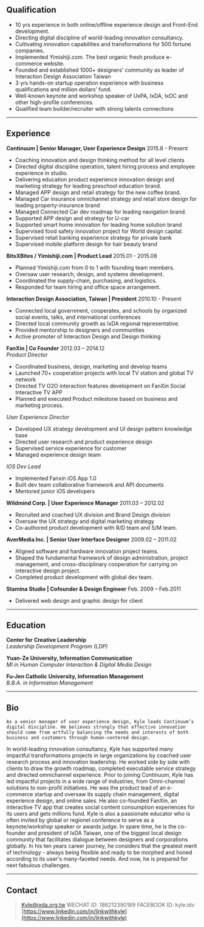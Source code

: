 ## Qualification

* 10 yrs experience in both online/offline experience design and Front-End development.
* Directing digital discipline of world-leading innovation consultancy.
* Cultivating innovation capabilities and transformations for 500 fortune companies.
* Implemented Yimishiji.com. The best organic fresh produce e-commerce website.
* Founded and established 1000+ designers’ community as leader of Interaction Design Association Taiwan
* 3 yrs hands-on startup operation experience with business qualifications and million dollars’ fund.
* Well-known keynote and workshop speaker of UxPA, IxDA, IxDC and other high-profile conferences.
* Qualified team builder/recruiter with strong talents connections

---

## Experience

**Continuum | Senior Manager, User Experience Design** 2015.8 - Present
* Coaching innovation and design thinking method for all level clients
* Directed digital discipline operation, talent hiring process and employee experience in studio.
* Delivering education product experience innovation design and marketing strategy for leading preschool education brand.
* Managed APP design and retail strategy for the new coffee brand.
* Managed Car insurance omnichannel strategy and retail store design for leading property-insurance brand
* Managed Connected Car dev roadmap for leading navigation brand.
* Supported APP design and strategy for U-car
* Supported smart home innovation for leading home solution brand
* Supervised food safety innovation project for World design capital.
* Supervised retail banking experience strategy for private bank
* Supervised mobile platform design for hair beauty brand

**BitsXBites / Yimishiji.com | Product Lead** 2015.01 - 2015.08
* Planned Yimishiji.com from 0 to 1 with founding team members.
* Oversaw user research, design, and systems development.
* Coordinated the supply-chain, purchasing, and logistics.
* Responded for team hiring and office space arrangement.

**Interaction Design Association, Taiwan | President** 2010.10 - Present
* Connected local government, cooperates, and schools by organized social events, talks, and international conferences
* Directed local community growth as IxDA regional representative.
* Provided mentorship to designers and communities
* Active promoter of Interaction Design and Design thinking  

**FanXin | Co Founder** 2012.03 – 2014.12
<br/>
*Product Director*
* Coordinated business, design, marketing and develop teams
* Launched 70+ cooperation projects with local TV station and global TV network
* Directed TV O2O interaction features development on FanXin Social Interactive TV APP
* Planned and executed Product milestone based on business and marketing process.

*User Experience Director*
* Developed UX strategy development and UI design pattern knowledge base
* Directed user research and product experience design
* Supervised service experience for customer
* Managed experience design team

*IOS Dev Lead*
* Implemented Fanxin iOS App 1.0
* Built dev team collaborative framework and API documents
* Mentored junior iOS developers

**Wildmind Corp. | User Experience Manager** 2011.03 – 2012.02
* Recruited and coached UX division and Brand Design division
* Oversaw the UX strategy and digital marketing strategy
* Co-authored product development with R/D team and S/M team.

**AverMedia Inc. | Senior User Interface Designer** 2009.02 – 2011.02
* Aligned software and hardware innovation project teams.
* Shaped the fundamental framework of design administration, project management, and cross-disciplinary cooperation for carrying on interactive design project.
* Completed product development with global dev team.

**Stamina Studio | Cofounder & Design Engineer** Feb. 2009 – Feb.2011
* Delivered web design and graphic design for client

---

## Education

**Center for Creative Leadership**<br/>
*Leadership Development Program (LDP)*

**Yuan-Ze University, Information Communication**<br/>
*MI in Human Computer Interaction & Digital Media Design*

**Fu-Jen Catholic University, Information Management**<br/>
*B.B.A. in Information Management*

---

## Bio

    As a senior manager of user experience design, Kyle leads Continuum’s digital discipline. He believes strongly that effective innovation should come from artfully balancing the needs and interests of both business and customers through human-centered design. 
   In world-leading innovation consultancy, Kyle has supported many impactful transformations projects in large organizations by coached user research process and innovation leadership. He worked side by side with clients to draw the growth roadmap, completed executable service strategy and directed omnichannel experience.
    Prior to joining Continuum, Kyle has led impactful projects in a wide range of industries, from Omni-channel solutions to non-profit initiatives. He was the product lead of an e-commerce startup and oversaw its supply chain management, digital experience design, and online sales. He also co-founded FanXin, an interactive TV app that creates social content consumption experiences for its users and gets millions fund. 
    Kyle is also a passionate educator who is often invited by global or regionel conference to serve as a keynote/workshop speaker or awards judge. In spare time, he is the co-founder and president of IxDA Taiwan, one of the biggest local design community that facilitates dialogue between designers and corporations globally.
    In his ten years career journey, he considers that the greatest merit of technology - always being flexible and ready to be morphed and honed according to its user's many-faceted needs. And now, he is prepared for next fabulous challenges.

---

## Contact

>[Kyle@ixda.org.tw](Kyle@ixda.org.tw)
>WECHAT ID: 186212390189
>FACEBOOK ID: kyle.idv
>[https://www.linkedin.com/in/linkwithkyle](https://www.linkedin.com/in/linkwithkyle)


